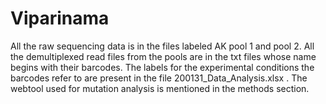 # Viparinama

All the raw sequencing data is in the files labeled AK pool 1 and pool 2. All the demultiplexed read files from the pools are in the txt files whose name begins with their barcodes. The labels for the experimental conditions the barcodes refer to are present in the file 200131_Data_Analysis.xlsx . The webtool used for mutation analysis is mentioned in the methods section.

